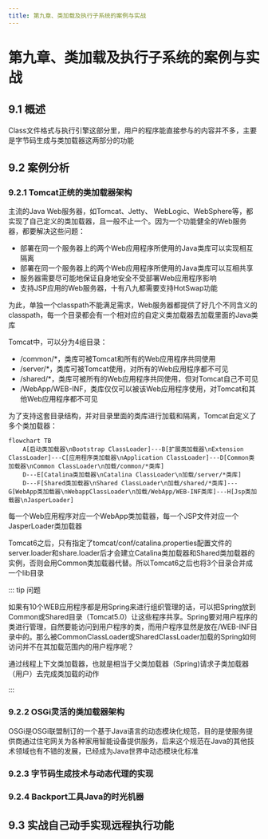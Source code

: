 ```yaml
---
title: 第九章、类加载及执行子系统的案例与实战
---
```

# 第九章、类加载及执行子系统的案例与实战

## 9.1 概述

Class文件格式与执行引擎这部分里，用户的程序能直接参与的内容并不多，主要是字节码生成与类加载器这两部分的功能

## 9.2 案例分析

### 9.2.1 Tomcat正统的类加载器架构

主流的Java Web服务器，如Tomcat、Jetty、 WebLogic、WebSphere等，都实现了自己定义的类加载器，且一般不止一个。因为一个功能健全的Web服务器，都要解决这些问题：

- 部署在同一个服务器上的两个Web应用程序所使用的Java类库可以实现相互隔离
- 部署在同一个服务器上的两个Web应用程序所使用的Java类库可以互相共享
- 服务器需要尽可能地保证自身地安全不受部署Web应用程序影响
- 支持JSP应用的Web服务器，十有八九都需要支持HotSwap功能

为此，单独一个classpath不能满足需求，Web服务器都提供了好几个不同含义的classpath，每一个目录都会有一个相对应的自定义类加载器去加载里面的Java类库

Tomcat中，可以分为4组目录：

- /common/*，类库可被Tomcat和所有的Web应用程序共同使用
- /server/*，类库可被Tomcat使用，对所有的Web应用程序都不可见
- /shared/*，类库可被所有的Web应用程序共同使用，但对Tomcat自己不可见
- /WebApp/WEB-INF，类库仅仅可以被该Web应用程序使用，对Tomcat和其他Web应用程序都不可见

为了支持这套目录结构，并对目录里面的类库进行加载和隔离，Tomcat自定义了多个类加载器：

```mermaid
flowchart TB
	A[启动类加载器\nBootstrap ClassLoader]---B[扩展类加载器\nExtension ClassLoader]---C[应用程序类加载器\nApplication ClassLoader]---D[Common类加载器\nCommon ClassLoader\n加载/common/*类库]
	D---E[Catalina类加载器\nCatalina ClassLoader\n加载/server/*类库]
	D---F[Shared类加载器\nShared ClassLoader\n加载/shared/*类库]---G[WebApp类加载器\nWebappClassLoader\n加载/WebApp/WEB-INF类库]---H[Jsp类加载器\nJasperLoader]
```

每一个Web应用程序对应一个WebApp类加载器，每一个JSP文件对应一个JasperLoader类加载器

Tomcat6之后，只有指定了tomcat/conf/catalina.properties配置文件的server.loader和share.loader后才会建立Catalina类加载器和Shared类加载器的实例，否则会用Common类加载器代替。所以Tomcat6之后也将3个目录合并成一个lib目录

::: tip 问题

如果有10个WEB应用程序都是用Spring来进行组织管理的话，可以把Spring放到Common或Shared目录（Tomcat5.0）让这些程序共享。Spring要对用户程序的类进行管理，自然要能访问到用户程序的类，而用户程序显然是放在/WEB-INF目录中的。那么被CommonClassLoader或SharedClassLoader加载的Spring如何访问并不在其加载范围内的用户程序呢？

通过线程上下文类加载器，也就是相当于父类加载器（Spring)请求子类加载器（用户）去完成类加载的动作

:::

### 9.2.2 OSGi灵活的类加载器架构

OSGi是OSGi联盟制订的一个基于Java语言的动态模块化规范，目的是使服务提供商通过住宅网关为各种家用智能设备提供服务，后来这个规范在Java的其他技术领域也有不错的发展，已经成为Java世界中动态模块化标准

### 9.2.3 字节码生成技术与动态代理的实现

### 9.2.4 Backport工具Java的时光机器

## 9.3 实战自己动手实现远程执行功能

